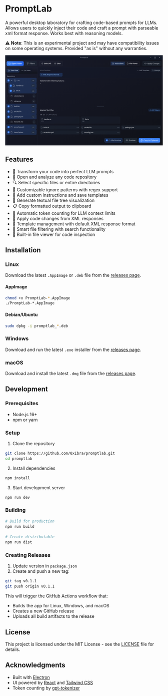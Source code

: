 # PromptLab

A powerful desktop laboratory for crafting code-based prompts for LLMs.
Allows users to quickly inject their code and craft a prompt with parseable xml format response.
Works best with reasoning models.

⚠️ **Note**: This is an experimental project and may have compatibility issues on some operating systems. Provided "as is" without any warranties.

![PromptLab Screenshot](assets/screenshot.png)

## Features

- 🧪 Transform your code into perfect LLM prompts
- 📁 Open and analyze any code repository
- 🔍 Select specific files or entire directories
- 🚫 Customizable ignore patterns with regex support
- 📝 Add custom instructions and save templates
- 🌳 Generate textual file tree visualization
- 📋 Copy formatted output to clipboard
- 🔢 Automatic token counting for LLM context limits
- 🔄 Apply code changes from XML responses
- 📑 Template management with default XML response format
- 🎯 Smart file filtering with search functionality
- 👀 Built-in file viewer for code inspection

## Installation

### Linux
Download the latest `.AppImage` or `.deb` file from the [releases page](https://github.com/0xIbra/promptlab/releases).

#### AppImage
```bash
chmod +x PromptLab-*.AppImage
./PromptLab-*.AppImage
```

#### Debian/Ubuntu
```bash
sudo dpkg -i promptlab_*.deb
```

### Windows
Download and run the latest `.exe` installer from the [releases page](https://github.com/0xIbra/promptlab/releases).

### macOS
Download and install the latest `.dmg` file from the [releases page](https://github.com/0xIbra/promptlab/releases).

## Development

### Prerequisites
- Node.js 16+
- npm or yarn

### Setup
1. Clone the repository
```bash
git clone https://github.com/0xIbra/promptlab.git
cd promptlab
```

2. Install dependencies
```bash
npm install
```

3. Start development server
```bash
npm run dev
```

### Building
```bash
# Build for production
npm run build

# Create distributable
npm run dist
```

### Creating Releases

1. Update version in `package.json`
2. Create and push a new tag:
```bash
git tag v0.1.1
git push origin v0.1.1
```

This will trigger the GitHub Actions workflow that:
- Builds the app for Linux, Windows, and macOS
- Creates a new GitHub release
- Uploads all build artifacts to the release


## License
This project is licensed under the MIT License - see the [LICENSE](LICENSE) file for details.

## Acknowledgments
- Built with [Electron](https://www.electronjs.org/)
- UI powered by [React](https://reactjs.org/) and [Tailwind CSS](https://tailwindcss.com/)
- Token counting by [gpt-tokenizer](https://www.npmjs.com/package/gpt-tokenizer)

